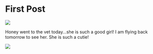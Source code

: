 # First Post

![](assets/image/honeyvet.jpeg)

Honey went to the vet today...she is such a good girl! I am flying back tomorrow to see her. She is such a cutie!



![](https://files.worldwildlife.org/wwfcmsprod/images/Baby_Sloth_Hanging_iStock_3_12_2014/portrait_overview/4zhzw2pmf0_iStock_000016816803XLarge_mini.jpg)